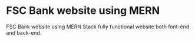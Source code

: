# FSC Bank website using MERN


FSC Bank website using MERN Stack fully functional website both font-end and back-end.